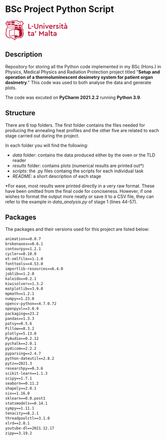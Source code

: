 # BSc Project Python Script 
<img src="umlogo_full_red.png" width="200">

## Description

Repository for storing all the Python code implemented in my BSc (Hons.) in Physics, Medical Physics and Radiation Protection project titled "**Setup and operation of a thermoluminescent dosimetry system for patient organ dosimetry**."
This code was used to both analyse the data and generate plots.

The code was excuted on **PyCharm 2021.2.2** running **Python 3.9**.

## Structure

There are 6 top folders. The first folder contains the files needed for producing the annealing heat profiles and the other five are related to each stage carried out during the project.

In each folder you will find the following:
- _data_ folder: contains the data produced either by the oven or the TLD reader
- _results_ folder: contains plots (numerical results are printed out*)
- _scripts_: the .py files containg the scripts for each individual task
- _README_: a short description of each stage

*For ease, most results were printed directly in a very raw format. These have been omitted from the final code for conciseness. However, if one wishes to format the output more neatly or save it to a CSV file, they can refer to the example in _data_analysis.py_ of stage 1 (lines 44-57).

## Packages
The packages and their versions used for this project are listed below:
```
animation==0.0.7
brokenaxes==0.6.1
contourpy==1.2.1
cycler==0.10.0
et-xmlfile==1.1.0
fonttools==4.53.0
importlib-resources==6.4.0
joblib==1.2.0
kaleido==0.2.1
kiwisolver==1.3.2
matplotlib==3.9.0
mpmath==1.2.1
numpy==1.23.0
opencv-python==4.7.0.72
openpyxl==3.0.9
packaging==23.2
pandas==1.3.3
patsy==0.5.6
Pillow==8.3.2
plotly==5.13.0
PyAudio==0.2.12
pychalk==2.0.1
pydicom==2.2.2
pyparsing==2.4.7
python-dateutil==2.8.2
pytz==2021.3
researchpy==0.3.6
scikit-learn==1.1.3
scipy==1.7.1
seaborn==0.11.2
shapely==2.0.1
six==1.16.0
sklearn==0.0.post1
statsmodels==0.14.1
sympy==1.11.1
tenacity==8.2.1
threadpoolctl==3.1.0
xlrd==2.0.1
youtube-dl==2021.12.17
zipp==3.19.2
```
